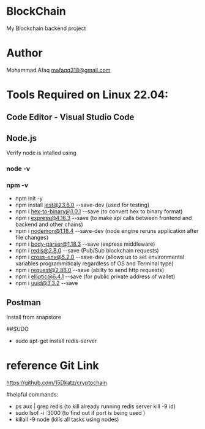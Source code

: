 # BlockChain
My Blockchain backend project

# Author
Mohammad Afaq
mafaqq318@gmail.com


# Tools Required on Linux 22.04:

## Code Editor - Visual Studio Code
## Node.js
Verify node is intalled using
### node -v
### npm -v
- npm init -y 
- npm install jest@23.6.0 --save-dev (used for testing)
- npm i hex-to-binary@1.0.1 --save (to convert hex to binary format)
- npm i express@4.16.3 --save (to make api calls between frontend and backend and other chains)
- npm i nodemon@1.18.4 --save-dev (node engine reruns application after file changes)
- npm i body-parser@1.18.3 --save (express middleware)
- npm i redis@2.8.0 --save (Pub/Sub blockchain requests)
- npm i cross-env@5.2.0 --save-dev (allows us to set environmental variables programmiticaly regardless of OS and Terminal type)
- npm i request@2.88.0 --save (abilty to send http requests)
- npm i elliptic@6.4.1 --save (for public private address of wallet)
- npm i uuid@3.3.2 --save

## Postman
Install from snapstore

##SUDO
- sudo apt-get install redis-server

# reference Git Link
https://github.com/15Dkatz/cryptochain

#helpful commands:
- ps aux | grep redis (to kill already running redis server kill -9 id)
- sudo lsof -i :3000 (to find out if port is being used )
- killall -9 node (kills all tasks using nodes)
